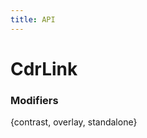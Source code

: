 ```yaml
---
title: API
---
```


# <span class="display-name">CdrLink</span>

### <span class="modifiers">Modifiers</span>
{contrast, overlay, standalone}
